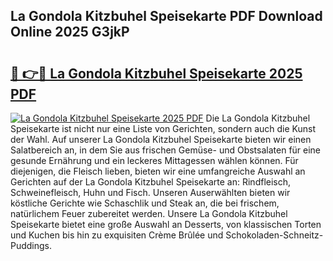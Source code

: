 ## La Gondola Kitzbuhel Speisekarte PDF Download Online 2025 G3jkP

# <h2><a href="http://gc9z92.nevu.top/?p=La+Gondola+Kitzbuhel+Speisekarte">🔗 👉🔴 La Gondola Kitzbuhel Speisekarte 2025 PDF</a></h2>

[![La Gondola Kitzbuhel Speisekarte 2025 PDF](https://i.imgur.com/dBaPXMq.png)](http://gc9z92.nevu.top/?p=La+Gondola+Kitzbuhel+Speisekarte)
Die La Gondola Kitzbuhel Speisekarte ist nicht nur eine Liste von Gerichten, sondern auch die Kunst der Wahl. Auf unserer La Gondola Kitzbuhel Speisekarte bieten wir einen Salatbereich an, in dem Sie aus frischen Gemüse- und Obstsalaten für eine gesunde Ernährung und ein leckeres Mittagessen wählen können. Für diejenigen, die Fleisch lieben, bieten wir eine umfangreiche Auswahl an Gerichten auf der La Gondola Kitzbuhel Speisekarte an: Rindfleisch, Schweinefleisch, Huhn und Fisch. Unseren Auserwählten bieten wir köstliche Gerichte wie Schaschlik und Steak an, die bei frischem, natürlichem Feuer zubereitet werden. Unsere La Gondola Kitzbuhel Speisekarte bietet eine große Auswahl an Desserts, von klassischen Torten und Kuchen bis hin zu exquisiten Crème Brûlée und Schokoladen-Schneitz-Puddings.
